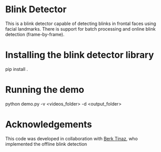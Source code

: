 # Blink Detector
This is a blink detector capable of detecting blinks in frontal faces using facial landmarks. There is support for batch processing and online blink detection (frame-by-frame).

# Installing the blink detector library
pip install .

# Running the demo
python demo.py -v <videos_folder> -d <output_folder>

# Acknowledgements
This code was developed in collaboration with [Berk Tinaz](https://github.com/berktinaz), who implemented the offline blink detection
